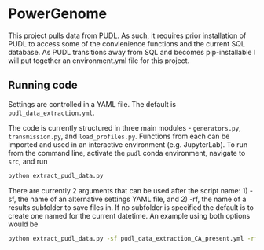 # PowerGenome

This project pulls data from PUDL. As such, it requires prior installation of PUDL to access some of the convienience functions and the current SQL database. As PUDL transitions away from SQL and becomes pip-installable I will put together an environment.yml file for this project.

## Running code
Settings are controlled in a YAML file. The default is `pudl_data_extraction.yml`. 

The code is currently structured in three main modules - `generators.py`, `transmission.py`, and `load_profiles.py`. Functions from each can be imported and used in an interactive environment (e.g. JupyterLab). To run from the command line, activate the  `pudl` conda environment, navigate to `src`, and run 

```sh
python extract_pudl_data.py
```

There are currently 2 arguments that can be used after the script name: 1) -sf, the name of an alternative settings YAML file, and 2) -rf, the name of a results subfolder to save files in. If no subfolder is specified the default is to create one named for the current datetime. An example using both options would be

```sh
python extract_pudl_data.py -sf pudl_data_extraction_CA_present.yml -rf CA-present
```
